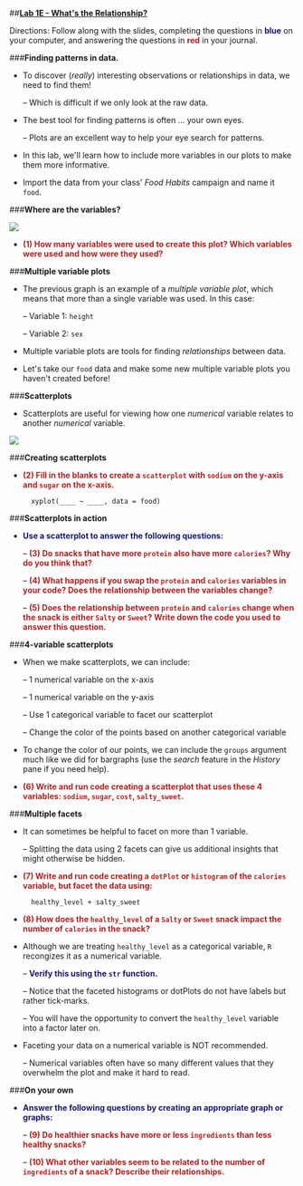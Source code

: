 ##**<u>Lab 1E - What's the Relationship?</u>**

Directions: Follow along with the slides, completing the questions in <span style="color:midnightblue;">**blue**</span> on your computer, and answering the questions in <span style="color:firebrick;">**red**</span> in your journal.

###**Finding patterns in data.**
* To discover (*really*) interesting observations or relationships in data, we need to find them!

    – Which is difficult if we only look at the raw data.

* The best tool for finding patterns is often ... your own eyes.

    – Plots are an excellent way to help your eye search for patterns.

* In this lab, we'll learn how to include more variables in our plots to make them more informative.

* Import the data from your class' *Food Habits* campaign and name it ```food```.

###**Where are the variables?**

<img src="../../img/1xe0a.png" />

* <span style="color:firebrick;">**(1) How many variables were used to create this plot? Which variables were used and how were they used?**</span>

###**Multiple variable plots**
* The previous graph is an example of a *multiple variable plot*, which means that more than a single variable was used. In this case:

    – Variable 1: ```height```

    – Variable 2: ```sex```

* Multiple variable plots are tools for finding *relationships* between data.

* Let's take our ```food``` data and make some new multiple variable plots you haven't created before!

###**Scatterplots**

* Scatterplots are useful for viewing how one *numerical* variable relates to another *numerical* variable.

<img src="../../img/1xe0b.png" />

###**Creating scatterplots**

* <span style="color:firebrick;">**(2) Fill in the blanks to create a ```scatterplot``` with ```sodium``` on the y-axis and ```sugar``` on the x-axis.**</span>

        xyplot(____ ~ ____, data = food)

###**Scatterplots in action**
* <span style="color:midnightblue;">**Use a scatterplot to answer the following questions:**</span>

    – <span style="color:firebrick;">**(3) Do snacks that have more ```protein``` also have more ```calories```? Why do you think that?**</span>

    – <span style="color:firebrick;">**(4) What happens if you swap the ```protein``` and ```calories``` variables in your code? Does the relationship between the variables change?**</span>

    – <span style="color:firebrick;">**(5) Does the relationship between ```protein``` and ```calories``` change when the snack is either ```Salty``` or ```Sweet```? Write down the code you used to answer this question.**</span>

###**4-variable scatterplots**
* When we make scatterplots, we can include:

    – 1 numerical variable on the x-axis

    – 1 numerical variable on the y-axis

    – Use 1 categorical variable to facet our scatterplot

    – Change the color of the points based on another categorical variable

* To change the color of our points, we can include the ```groups``` argument much like we did for bargraphs (use the *search* feature in the *History* pane if you need help).

* <span style="color:firebrick;">**(6) Write and run code creating a scatterplot that uses these 4 variables: ```sodium```, ```sugar```, ```cost```, ```salty_sweet```.**</span>

###**Multiple facets**
* It can sometimes be helpful to facet on more than 1 variable.

    – Splitting the data using 2 facets can give us additional insights that might otherwise be hidden.

* <span style="color:firebrick;">**(7) Write and run code creating a ```dotPlot``` or ```histogram``` of the ```calories``` variable, but facet the data using:**</span>

        healthy_level + salty_sweet

* <span style="color:firebrick;">**(8) How does the ```healthy_level``` of a ```Salty``` or ```Sweet``` snack impact the number of ```calories``` in the snack?**</span>

* Although we are treating ```healthy_level``` as a categorical variable, ```R``` recongizes it as a numerical variable.

    – <span style="color:midnightblue;">**Verify this using the ```str``` function.**</span>

    – Notice that the faceted histograms or dotPlots do not have labels but rather tick-marks.

    – You will have the opportunity to convert the ```healthy_level``` variable into a factor later on.

* Faceting your data on a numerical variable is NOT recommended.

    – Numerical variables often have so many different values that they overwhelm the plot and make it hard to read.

###**On your own**
* <span style="color:midnightblue;">**Answer the following questions by creating an appropriate graph or graphs:**</span>

    – <span style="color:firebrick;">**(9) Do healthier snacks have more or less ```ingredients``` than less healthy snacks?**</span>

    – <span style="color:firebrick;">**(10) What other variables seem to be related to the number of ```ingredients``` of a snack? Describe their relationships.**</span>
